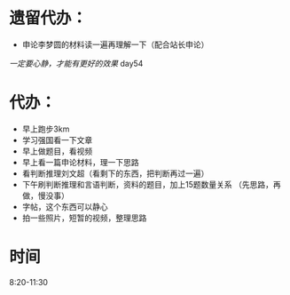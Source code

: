 # 遗留代办：
+ 申论李梦圆的材料读一遍再理解一下（配合站长申论）

*一定要心静，才能有更好的效果*
day54
# 代办：
+ 早上跑步3km  
+ 学习强国看一下文章
+ 早上做题目，看视频
+ 早上看一篇申论材料，理一下思路   
+ 看判断推理刘文超（看剩下的东西，把判断再过一遍）
+ 下午刷判断推理和言语判断，资料的题目，加上15题数量关系  （先思路，再做，慢没事）
+ 字帖，这个东西可以静心  
+ 拍一些照片，短暂的视频，整理思路

# 时间
8:20-11:30 